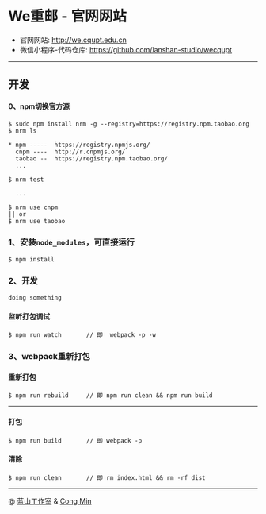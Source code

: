 We重邮 - 官网网站
===
* 官网网站: http://we.cqupt.edu.cn
* 微信小程序-代码仓库: https://github.com/lanshan-studio/wecqupt

---

## 开发

#### 0、npm切换官方源

```
$ sudo npm install nrm -g --registry=https://registry.npm.taobao.org
$ nrm ls

* npm -----  https://registry.npmjs.org/
  cnpm ----  http://r.cnpmjs.org/
  taobao --  https://registry.npm.taobao.org/
  ...
  
$ nrm test
  
  ...
  
$ nrm use cnpm
|| or
$ nrm use taobao
```

### 1、安装`node_modules`，可直接运行
```
$ npm install
```

### 2、开发

`doing something`

#### 监听打包调试
```
$ npm run watch       // 即  webpack -p -w
```


### 3、webpack重新打包

#### 重新打包
```
$ npm run rebuild     // 即 npm run clean && npm run build
```

---

#### 打包
```
$ npm run build       // 即 webpack -p
```

#### 清除
```
$ npm run clean       // 即 rm index.html && rm -rf dist
```

---

@ [蓝山工作室](https://lanshan.studio) & [Cong Min](https://congm.in)
